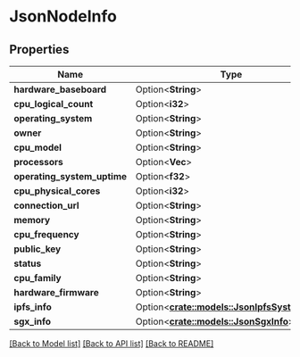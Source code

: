 # JsonNodeInfo

## Properties

Name | Type | Description | Notes
------------ | ------------- | ------------- | -------------
**hardware_baseboard** | Option<**String**> |  | [optional]
**cpu_logical_count** | Option<**i32**> |  | [optional]
**operating_system** | Option<**String**> |  | [optional]
**owner** | Option<**String**> |  | [optional]
**cpu_model** | Option<**String**> |  | [optional]
**processors** | Option<**Vec<String>**> |  | [optional]
**operating_system_uptime** | Option<**f32**> |  | [optional]
**cpu_physical_cores** | Option<**i32**> |  | [optional]
**connection_url** | Option<**String**> |  | [optional]
**memory** | Option<**String**> |  | [optional]
**cpu_frequency** | Option<**String**> |  | [optional]
**public_key** | Option<**String**> |  | [optional]
**status** | Option<**String**> |  | [optional]
**cpu_family** | Option<**String**> |  | [optional]
**hardware_firmware** | Option<**String**> |  | [optional]
**ipfs_info** | Option<[**crate::models::JsonIpfsSystemInfo**](json_IPFSSystemInfo.md)> |  | [optional]
**sgx_info** | Option<[**crate::models::JsonSgxInfo**](json_SGXInfo.md)> |  | [optional]

[[Back to Model list]](../README.md#documentation-for-models) [[Back to API list]](../README.md#documentation-for-api-endpoints) [[Back to README]](../README.md)


